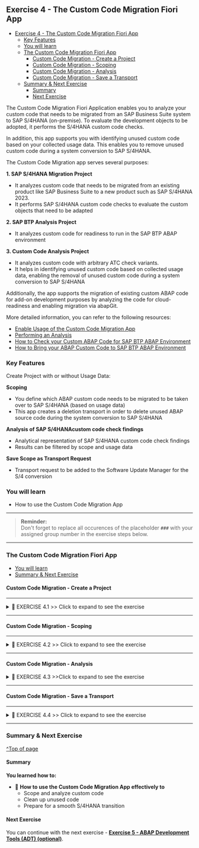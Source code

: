 
## Exercise 4 - The Custom Code Migration Fiori App

- [Exercise 4 - The Custom Code Migration Fiori App](#exercise-4---the-custom-code-migration-fiori-app)
  - [Key Features](#key-features)
  - [You will learn](#you-will-learn)
  - [The Custom Code Migration Fiori App](#the-custom-code-migration-fiori-app)
    - [Custom Code Migration - Create a Project](#custom-code-migration---create-a-project)
    - [Custom Code Migration - Scoping](#custom-code-migration---scoping)
    - [Custom Code Migration - Analysis](#custom-code-migration---analysis)
    - [Custom Code Migration - Save a Transport](#custom-code-migration---save-a-transport)
  - [Summary \& Next Exercise](#summary--next-exercise)
    - [Summary](#summary)
    - [Next Exercise](#next-exercise)


<!-- Exercise Description -->
The Custom Code Migration Fiori Application enables you to analyze your custom code that needs to be migrated from an SAP Business Suite system to SAP S/4HANA (on-premise). To evaluate the development objects to be adopted, it performs the S/4HANA custom code checks. 

In addition, this app supports you with identifying unused custom code based on your collected usage data. This enables you to remove unused custom code during a system conversion to SAP S/4HANA. 


The Custom Code Migration app serves several purposes:

**1. SAP S/4HANA Migration Project**
* It analyzes custom code that needs to be migrated from an existing product like SAP Business Suite to a new product such as SAP S/4HANA 2023.
* It performs SAP S/4HANA custom code checks to evaluate the custom objects that need to be adapted 

**2. SAP BTP Analysis Project**
* It analyzes custom code for readiness to run in the SAP BTP ABAP environment 

**3. Custom Code Analysis Project**
* It analyzes custom code with arbitrary ATC check variants.
* It helps in identifying unused custom code based on collected usage data, enabling the removal of unused custom code during a system conversion to SAP S/4HANA 

Additionally, the app supports the migration of existing custom ABAP code for add-on development purposes by analyzing the code for cloud-readiness and enabling migration via abapGit.

More detailed information, you can refer to the following resources:
* [Enable Usage of the Custom Code Migration App](https://help.sap.com/docs/ABAP_ENVIRONMENT/250515df61b74848810389e964f8c367/651ef65d8d37488cb8f84a1fd2ab4455.html?locale=en-US&state=PRODUCTION&version=Cloud)
* [Performing an Analysis](https://help.sap.com/docs/ABAP_ENVIRONMENT/250515df61b74848810389e964f8c367/651ef65d8d37488cb8f84a1fd2ab4455.html?locale=en-US&state=PRODUCTION&version=Cloud)
* [How to Check your Custom ABAP Code for SAP BTP ABAP Environment](https://blogs.sap.com/2018/10/02/how-to-check-your-custom-abap-code-for-sap-cloud-platform-abap-environment/)
* [How to Bring your ABAP Custom Code to SAP BTP ABAP Environment](https://blogs.sap.com/2019/11/11/how-to-bring-your-abap-custom-code-to-sap-cloud-platform-abap-environment/)
 

### Key Features

Create Project with or without Usage Data:

**Scoping**
* You define which ABAP custom code needs to be migrated to be taken over to SAP S/4HANA (based on usage data)
* This app creates a deletion transport in order to delete unused ABAP source code during the system conversion to SAP S/4HANA

**Analysis of SAP S/4HANAcustom code check findings**
* Analytical representation of SAP S/4HANA custom code check findings
* Results can be filtered by scope and usage data

**Save Scope as Transport Request**
* Transport request to be added to the Software Update Manager for the S/4 conversion

### You will learn  
- How to use the Custom Code Migration App

---
> **Reminder:**   
> Don't forget to replace all occurences of the placeholder **`###`** with your assigned group number in the exercise steps below.  
---

### The Custom Code Migration Fiori App

- [You will learn](#you-will-learn)
- [Summary & Next Exercise](#summary--next-exercise) 

#### Custom Code Migration - Create a Project

---

<details>
  <summary>🔵 EXERCISE 4.1 >> Click to expand to see the exercise</summary>

---
1.    Logon to the Central Check System (S/4 HANA 2023 System).Use the provided logon information for system.
      <img src="images//Picture1.png" width="50%">
   
---
2. Start your Fiori Launchpad by using transaction /UI2/FLP

      Logon to the system:

      User: DEVELOPER##
      
      Pwd: Welcome1!

      <img src="images//Picture2.png" width="50%">

---
3. Create a Project. Launch the Custom Code Migration app to analyze which custom code has to be adapted if we convert our system A4H to SAP S/4HANA 2023.

      Use the RFC Destination: **```ERP***```
      to connect to our ERP development system.

      Don’t miss to add the usage data which is available in system A4H.

---
4. Create a new Project    
      <img src="images//Picture3.png" width="50%">

---
5. Enter appropriate data     
      <img src="images//Picture4.png" width="50%">

---
6.    Add Usage Data from the A4H system by using the F4 help.    
      <img src="images//Picture5.png" width="50%">

---
7.    Select the last entry   
      <img src="images//Picture6.png" width="50%">

---
8.    Save your project       
      <img src="images//Picture7.png" width="50%">

---
9.    **Refresh** your project from time to time to see the progress.       
      <img src="images//Picture8.png" width="50%">
      <img src="images//Picture9.png" width="50%">
      <img src="images//Picture10.png" width="50%">
      <img src="images//Picture11.png" width="50%">

</details>

---

#### Custom Code Migration - Scoping

---

<details>
  <summary>🔵 EXERCISE 4.2 >> Click to expand to see the exercise</summary>

---
10.    We don’t want to take-over all custom code to S/4HANA. Please change the scope and remove following objects:
* ```Z_CCM_ADJUST_CURRENCY_CODE_##```
* ```Z_CCM_SALES_DOC_COUNTER_##```

---
11. To remove the ojects **Navigate** to the Scope Overview       
      <img src="images//Picture12.png" width="70%">

---
12.   **Filter** for your development objects using the F4-Help of the:

      * Request Entry Point with the search field located in your exercise package
        * Z_CCM_EX_##
  
      <img src="images//Picture13.png" width="70%">
      <img src="images//Picture14.png" width="70%">
      <img src="images//Picture15.png" width="70%">

---
13.   Sort your list by the field 

      Last Usage in ascending order

      <img src="images//Picture16.png" width="70%">

---
14.   Group your list by

      Last Usage

      <img src="images//Picture17.png" width="70%">
---
15.   Remove all applications which have not been used in 2019 from the scope.

      <img src="images//Picture18.png" width="70%">

---
16.   Because there is a New Development Project ongoing and since there is no usage data currently available. Therefore, start the Scope Packages app and navigate to the package

      Z_CCM_EPM

      <img src="images//Picture19.png" width="70%">

---
17.   As you can see not all objects are taken into account by default.

      Add the package to the scope.

      <img src="images//Picture19.png" width="70%">
 
</details>

---

#### Custom Code Migration - Analysis
<details>
  <summary>🔵 EXERCISE 4.3 >>Click to expand to see the exercise</summary>

---

1.    **Analysis with the Analytical List Page**
    
      We want to start the effort estimation for our custom code adaptation. As far as we understood we should have the following numbers in place:
2.    How many findings do we have overall?   
            <img src="images//Picture21.png" width="50%">
3.    How many findings are related to the custom code objects we take over to SAP S/4HANA?
            <img src="images//Picture22.png" width="50%">
4.    How many findings can be fixed using quick fixes?   
            <img src="images//Picture23.png" width="50%">
5.    What are the top 3 areas (i.e., which SAP Note numbers) we have findings?   
            <img src="images//Picture24.png" width="50%">
6.    Which package do we have the most findings?   
            <img src="images//Picture25.png" width="50%">
5. Next task is to provide a list of all findings in Excel.       
      <img src="images//Picture26.png" width="50%">
</details>

---

#### Custom Code Migration - Save a Transport

---

<details>
  <summary>🔵 EXERCISE 4.4 >> Click to expand to see the exercise</summary>

---
1.    Finally, after all the scoping and analysis tasks lets create a transport request which is taken into the SUM for the S/4HANA conversion.information for system.  
      <img src="images//Picture27.png" width="50%">
2.    Navigate back to the A4H system and check if all scoped objects are missing (because this is a deletion request)?
      <img src="images//Picture28.png" width="50%">
</details>

---

### Summary & Next Exercise
[^Top of page](#)

#### Summary
**You learned how to:**

- 📘 **How to use the Custom Code Migration App effectively to**
    - Scope and analyze custom code
    - Clean up unused code
    - Prepare for a smooth S/4HANA transition

#### Next Exercise
You can continue with the next exercise - **[Exercise 5 - ABAP Development Tools (ADT) (optional)](../ex5/README5.md)**.

